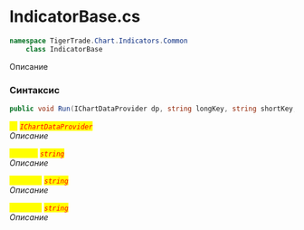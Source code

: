 
# IndicatorBase.cs
```csharp
namespace TigerTrade.Chart.Indicators.Common  
    class IndicatorBase
```

Описание

### Синтаксис
```csharp
public void Run(IChartDataProvider dp, string longKey, string shortKey, string revision)
```

<mark style="color:yellow;">`dp`</mark> <mark style="color:red;">*`IChartDataProvider`*</mark>  
 *Описание*  
  
<mark style="color:yellow;">`longKey`</mark> <mark style="color:red;">*`string`*</mark>  
 *Описание*  
  
<mark style="color:yellow;">`shortKey`</mark> <mark style="color:red;">*`string`*</mark>  
 *Описание*  
  
<mark style="color:yellow;">`revision`</mark> <mark style="color:red;">*`string`*</mark>  
 *Описание*  
  

                    
                    